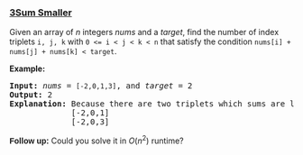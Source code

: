 ### [3Sum Smaller](https://leetcode.com/problems/3sum-smaller)

<p>Given an array of <i>n</i> integers <i>nums</i> and a <i>target</i>, find the number of index triplets <code>i, j, k</code> with <code>0 &lt;= i &lt; j &lt; k &lt; n</code> that satisfy the condition <code>nums[i] + nums[j] + nums[k] &lt; target</code>.</p>

<p><strong>Example:</strong></p>

<pre>
<strong>Input:</strong> <i>nums</i> = <code>[-2,0,1,3]</code>, and <i>target</i> = 2
<strong>Output:</strong> 2 
<strong>Explanation:</strong>&nbsp;Because there are two triplets which sums are less than 2:
&nbsp;            [-2,0,1]
             [-2,0,3]
</pre>

<p><b style="font-family: sans-serif, Arial, Verdana, &quot;Trebuchet MS&quot;;">Follow up:</b> Could you solve it in <i>O</i>(<i>n</i><sup>2</sup>) runtime?</p>
